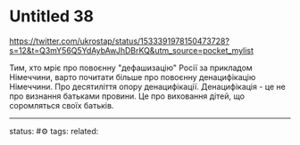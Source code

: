 # Untitled 38
https://twitter.com/ukrostap/status/1533391978150473728?s=12&t=Q3mY56Q5YdAybAwJhDBrKQ&utm_source=pocket_mylist

Тим, хто мріє про повоєнну "дефашизацію" Росії за прикладом Німеччини, варто почитати більше про повоєнну денацифікацію Німеччини. Про десятиліття опору денацифікації. Денацифікація - це не про визнання батьками провини. Це про виховання дітей, що соромляться своїх батьків.

--- 
status: #⚙️ 
tags: 
related: 